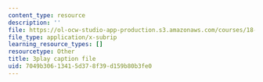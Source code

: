 ```yaml
---
content_type: resource
description: ''
file: https://ol-ocw-studio-app-production.s3.amazonaws.com/courses/18-01sc-single-variable-calculus-fall-2010/7049b30613415d378f39d159b80b3fe0_Pd2xP5zDsRw.vtt
file_type: application/x-subrip
learning_resource_types: []
resourcetype: Other
title: 3play caption file
uid: 7049b306-1341-5d37-8f39-d159b80b3fe0
---
```

